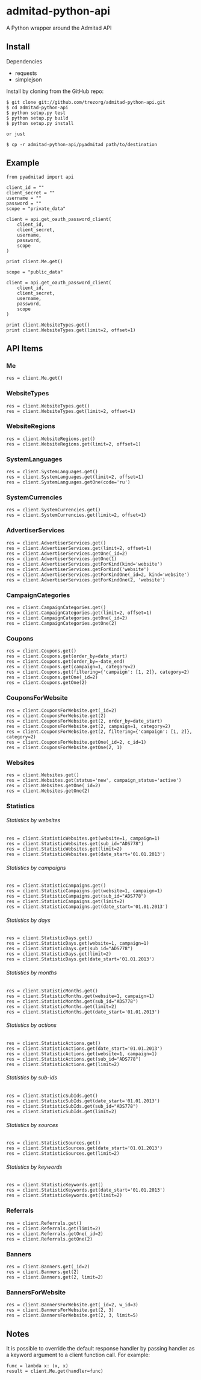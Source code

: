 admitad-python-api
==================

A Python wrapper around the Admitad API

Install
-------

Dependencies

* requests
* simplejson

Install by cloning from the GitHub repo:

    $ git clone git://github.com/trezorg/admitad-python-api.git
    $ cd admitad-python-api
    $ python setup.py test
    $ python setup.py build
    $ python setup.py install

    or just

    $ cp -r admitad-python-api/pyadmitad path/to/destination


Example
-------

    from pyadmitad import api

    client_id = ""
    client_secret = ""
    username = ""
    password = ""
    scope = "private_data"

    client = api.get_oauth_password_client(
        client_id,
        client_secret,
        username,
        password,
        scope
    )

    print client.Me.get()

    scope = "public_data"

    client = api.get_oauth_password_client(
        client_id,
        client_secret,
        username,
        password,
        scope
    )

    print client.WebsiteTypes.get()
    print client.WebsiteTypes.get(limit=2, offset=1)


API Items
-------------

### Me ###

    res = client.Me.get()


### WebsiteTypes ###

    res = client.WebsiteTypes.get()
    res = client.WebsiteTypes.get(limit=2, offset=1)


### WebsiteRegions ###

    res = client.WebsiteRegions.get()
    res = client.WebsiteRegions.get(limit=2, offset=1)

### SystemLanguages ###

    res = client.SystemLanguages.get()
    res = client.SystemLanguages.get(limit=2, offset=1)
    res = client.SystemLanguages.getOne(code='ru')

### SystemCurrencies ###

    res = client.SystemCurrencies.get()
    res = client.SystemCurrencies.get(limit=2, offset=1)


### AdvertiserServices ###

    res = client.AdvertiserServices.get()
    res = client.AdvertiserServices.get(limit=2, offset=1)
    res = client.AdvertiserServices.getOne(_id=2)
    res = client.AdvertiserServices.getOne(1)
    res = client.AdvertiserServices.getForKind(kind='website')
    res = client.AdvertiserServices.getForKind('website')
    res = client.AdvertiserServices.getForKindOne(_id=2, kind='website')
    res = client.AdvertiserServices.getForKindOne(2, 'website')


### CampaignCategories ###

    res = client.CampaignCategories.get()
    res = client.CampaignCategories.get(limit=2, offset=1)
    res = client.CampaignCategories.getOne(_id=2)
    res = client.CampaignCategories.getOne(2)

### Coupons ##

    res = client.Coupons.get()
    res = client.Coupons.get(order_by=date_start)
    res = client.Coupons.get(order_by=-date_end)
    res = client.Coupons.get(campaign=1, category=2)
    res = client.Coupons.get(filtering={'campaign': [1, 2]}, category=2)
    res = client.Coupons.getOne(_id=2)
    res = client.Coupons.getOne(2)

### CouponsForWebsite ###

    res = client.CouponsForWebsite.get(_id=2)
    res = client.CouponsForWebsite.get(2)
    res = client.CouponsForWebsite.get(2, order_by=date_start)
    res = client.CouponsForWebsite.get(2, campaign=1, category=2)
    res = client.CouponsForWebsite.get(2, filtering={'campaign': [1, 2]}, category=2)
    res = client.CouponsForWebsite.getOne(_id=2, c_id=1)
    res = client.CouponsForWebsite.getOne(2, 1)


### Websites ###

    res = client.Websites.get()
    res = client.Websites.get(status='new', campaign_status='active')
    res = client.Websites.getOne(_id=2)
    res = client.Websites.getOne(2)

### Statistics ###

###### Statistics by websites ######

    res = client.StatisticWebsites.get(website=1, campaign=1)
    res = client.StatisticWebsites.get(sub_id="ADS778")
    res = client.StatisticWebsites.get(limit=2)
    res = client.StatisticWebsites.get(date_start='01.01.2013')

###### Statistics by campaigns ######

    res = client.StatisticCampaigns.get()
    res = client.StatisticCampaigns.get(website=1, campaign=1)
    res = client.StatisticCampaigns.get(sub_id="ADS778")
    res = client.StatisticCampaigns.get(limit=2)
    res = client.StatisticCampaigns.get(date_start='01.01.2013')


###### Statistics by days ######

    res = client.StatisticDays.get()
    res = client.StatisticDays.get(website=1, campaign=1)
    res = client.StatisticDays.get(sub_id="ADS778")
    res = client.StatisticDays.get(limit=2)
    res = client.StatisticDays.get(date_start='01.01.2013')

###### Statistics by months ######

    res = client.StatisticMonths.get()
    res = client.StatisticMonths.get(website=1, campaign=1)
    res = client.StatisticMonths.get(sub_id="ADS778")
    res = client.StatisticMonths.get(limit=2)
    res = client.StatisticMonths.get(date_start='01.01.2013')


###### Statistics by actions ######

    res = client.StatisticActions.get()
    res = client.StatisticActions.get(date_start='01.01.2013')
    res = client.StatisticActions.get(website=1, campaign=1)
    res = client.StatisticActions.get(sub_id="ADS778")
    res = client.StatisticActions.get(limit=2)

###### Statistics by sub-ids ######

    res = client.StatisticSubIds.get()
    res = client.StatisticSubIds.get(date_start='01.01.2013')
    res = client.StatisticSubIds.get(sub_id="ADS778")
    res = client.StatisticSubIds.get(limit=2)


###### Statistics by sources ######

    res = client.StatisticSources.get()
    res = client.StatisticSources.get(date_start='01.01.2013')
    res = client.StatisticSources.get(limit=2)

###### Statistics by keywords ######

    res = client.StatisticKeywords.get()
    res = client.StatisticKeywords.get(date_start='01.01.2013')
    res = client.StatisticKeywords.get(limit=2)


### Referrals ###

    res = client.Referrals.get()
    res = client.Referrals.get(limit=2)
    res = client.Referrals.getOne(_id=2)
    res = client.Referrals.getOne(2)


### Banners ###

    res = client.Banners.get(_id=2)
    res = client.Banners.get(2)
    res = client.Banners.get(2, limit=2)


### BannersForWebsite ###

    res = client.BannersForWebsite.get(_id=2, w_id=3)
    res = client.BannersForWebsite.get(2, 3)
    res = client.BannersForWebsite.get(2, 3, limit=5)


Notes
------

It is possible to override the default response handler by passing handler as
a keyword argument to a client function call. For example:

    func = lambda x: (x, x)
    result = client.Me.get(handler=func)
